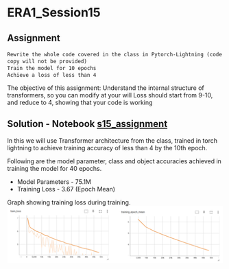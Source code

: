 # ERA1_Session15
## Assignment
    Rewrite the whole code covered in the class in Pytorch-Lightning (code copy will not be provided)
    Train the model for 10 epochs
    Achieve a loss of less than 4

The objective of this assignment:
    Understand the internal structure of transformers, so you can modify at your will
    Loss should start from 9-10, and reduce to 4, showing that your code is working

## Solution - Notebook [s15_assignment](https://github.com/sdev2030/ERA1_Transformer_PLUS/blob/main/session15_assignment/s15_assignment.ipynb)
In this we will use Transformer architecture from the class, trained in torch lightning to achieve training accuracy of less than 4 by the 10th epoch. 

Following are the model parameter, class and object accuracies achieved in training the model for 40 epochs.
- Model Parameters - 75.1M
- Training Loss - 3.67 (Epoch Mean)

Graph showing training loss during training.
![Training Loss Graph](https://github.com/sdev2030/ERA1_Transformer_PLUS/blob/main/session15_assignment/images/training_graph.png)

